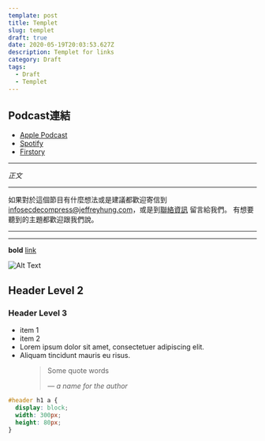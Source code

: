 ```yaml
---
template: post
title: Templet
slug: templet
draft: true
date: 2020-05-19T20:03:53.627Z
description: Templet for links
category: Draft
tags:
  - Draft
  - Templet
---
```

## Podcast連結

* [Apple Podcast](https://podcasts.apple.com/us/podcast/)
* [Spotify](https://open.spotify.com/episode/)
* [Firstory](https://open.firstory.me/story/)

- - -

*正文*

- - -

如果對於這個節目有什麼想法或是建議都歡迎寄信到 [infosecdecompress@jeffreyhung.com](mailto:infosecdecompress@jeffreyhung.com)，或是到[聯絡資訊](https://infosecdecompress.jeffreyhung.com/pages/contacts) 留言給我們。 有想要聽到的主題都歡迎跟我們說。

- - -

- - -

**bold**  [link](#url)

![Alt Text]()

## Header Level 2

### Header Level 3

* item 1
* item 2
* Lorem ipsum dolor sit amet, consectetuer adipiscing elit.
* Aliquam tincidunt mauris eu risus.

<figure>
	<blockquote>
		<p>Some quote words</p>
		<footer>
			<cite>— a name for the author</cite>
		</footer>
	</blockquote>
</figure>

```css
#header h1 a {
  display: block;
  width: 300px;
  height: 80px;
}
```